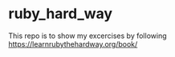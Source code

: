 # ruby_hard_way
This repo is to show my excercises by following https://learnrubythehardway.org/book/
